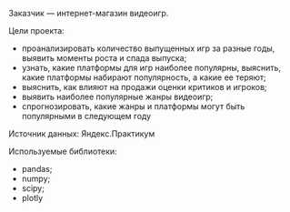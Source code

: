 Заказчик — интернет-магазин видеоигр.

Цели проекта:

- проанализировать количество выпущенных игр за разные годы, выявить моменты роста и спада выпуска;
- узнать, какие платформы для игр наиболее популярны, выяснить, какие платформы набирают популярность, а какие ее теряют;
- выяснить, как влияют на продажи оценки критиков и игроков;
- выявить наиболее популярные жанры видеоигр;
- спрогнозировать, какие жанры и платформы могут быть популярными в следующем году

Источник данных: Яндекс.Практикум

Используемые библиотеки:
- pandas;
- numpy;
- scipy;
- plotly
